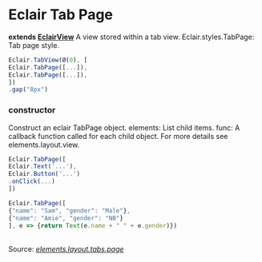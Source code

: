 # Eclair Tab Page
__extends [EclairView](https://github.com/SamGarlick/Eclair/tree/main/src/elements/layout/view.js)__
A view stored within a tab view. 
Eclair.styles.TabPage: Tab page style.
```javascript
Eclair.TabView(Ø(0), [
Eclair.TabPage([...]),
Eclair.TabPage([...]),
])
.gap("8px")
```
### constructor
Construct an eclair TabPage object. 
elements: List child items.
func: A callback function called for each child object. For more details see elements.layout.view.
```javascript
Eclair.TabPage([
Eclair.Text('...'),
Eclair.Button('...')
.onClick(...)
])
```
```javascript
Eclair.TabPage([
{"name": "Sam", "gender": "Male"},
{"name": "Amie", "gender": "NB"}
], e => {return Text(e.name + " " + e.gender)})
```
<br/>Source: [_elements.layout.tabs.page_](https://github.com/SamGarlick/Eclair/tree/main/src/elements/layout/tabs/page.js)